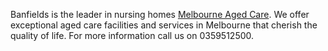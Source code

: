 Banfields is the leader in nursing homes <a href="http://banfields.com.au/">Melbourne Aged Care</a>. We offer exceptional aged care facilities and services in Melbourne that cherish the quality of life. For more information call us on 0359512500.
